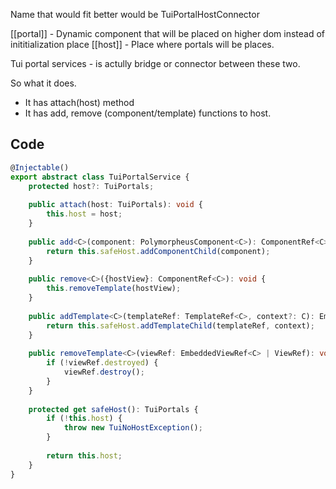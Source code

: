 Name that would fit better would be TuiPortalHostConnector 

[[portal]] - Dynamic component that will be placed on higher dom instead of inititialization place
[[host]] - Place where portals will be places.

Tui portal services - is actully bridge or connector between these two.

So what it does. 
- It has attach(host) method 
- It has add, remove (component/template) functions to host.





## Code 
```ts
@Injectable()  
export abstract class TuiPortalService {  
    protected host?: TuiPortals;  
  
    public attach(host: TuiPortals): void {  
        this.host = host;  
    }  
  
    public add<C>(component: PolymorpheusComponent<C>): ComponentRef<C> {  
        return this.safeHost.addComponentChild(component);  
    }  
  
    public remove<C>({hostView}: ComponentRef<C>): void {  
        this.removeTemplate(hostView);  
    }  
  
    public addTemplate<C>(templateRef: TemplateRef<C>, context?: C): EmbeddedViewRef<C> {  
        return this.safeHost.addTemplateChild(templateRef, context);  
    }  
  
    public removeTemplate<C>(viewRef: EmbeddedViewRef<C> | ViewRef): void {  
        if (!viewRef.destroyed) {  
            viewRef.destroy();  
        }  
    }  
  
    protected get safeHost(): TuiPortals {  
        if (!this.host) {  
            throw new TuiNoHostException();  
        }  
  
        return this.host;  
    }  
}
```
